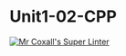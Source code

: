 # Unit1-02-CPP
[![Mr Coxall's Super Linter](https://github.com/ICS3U-Programming-Spencer-S/Unit1-02-CPP/workflows/Mr%20Coxall's%20Super%20Linter/badge.svg)](https://github.com/ICS3U-Programming-Spencer-S/Unit1-02-CPP/actions/)
